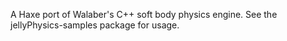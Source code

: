 A Haxe port of Walaber's C++ soft body physics engine. See the jellyPhysics-samples package for usage.